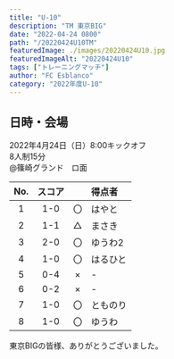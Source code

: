 ```yaml
---
title: "U-10"
description: "TM 東京BIG"
date: "2022-04-24 0800"
path: "/20220424U10TM"
featuredImage: ./images/20220424U10.jpg
featuredImageAlt: "20220424U10"
tags: ["トレーニングマッチ"]
author: "FC Esblanco"
category: "2022年度U-10"
---
```


## 日時・会場

2022年4月24日（日）8:00キックオフ<br>
8人制15分<br>
@篠崎グランド　ロ面

| No.| スコア |   | 得点者  |
|:--:|:------:|:-:|:--------|
| 1  | 1-0 | 〇 |はやと|
| 2  | 1-1 | △ |まさき|
| 3  | 2-0 | 〇 |ゆうわ2|
| 4  | 1-0 | 〇 |はるひと|
| 5  | 0-4 | × |-|
| 6  | 0-2 | × |-|
| 7  | 1-0 | 〇 |とものり|
| 8  | 1-0 | 〇 |ゆうわ|

東京BIGの皆様、ありがとうございました。